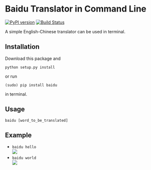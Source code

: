 Baidu Translator in Command Line
===
[![PyPI version](https://badge.fury.io/py/baidu.svg)](https://badge.fury.io/py/baidu)
[![Build Status](https://travis-ci.org/OldPanda/Baidu-Translator.svg?branch=master)](https://travis-ci.org/OldPanda/Baidu-Translator)

A simple English-Chinese translator can be used in terminal. 

Installation
---
Download this package and  
```
python setup.py install
```   
or run   
```
(sudo) pip install baidu
```   
in terminal. 

Usage
---
```
baidu [word_to_be_translated]
```

Example
---
* `baidu hello`    
![](http://7vik6y.com1.z0.glb.clouddn.com/Baidu_Trans_QQ20150810-1.png)
* `baidu world`   
![](http://7vik6y.com1.z0.glb.clouddn.com/Baidu_Trans_QQ20150810-2.png)
